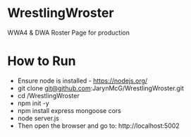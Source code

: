 # WrestlingWroster
WWA4 &amp; DWA Roster Page for production


# How to Run
* Ensure node is installed - https://nodejs.org/
* git clone git@github.com:JarynMcG/WrestlingWroster.git
* cd /WrestlingWroster
* npm init -y
* npm install express mongoose cors
* node server.js
* Then open the browser and go to: http://localhost:5002

